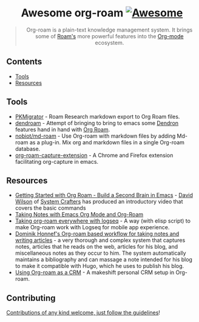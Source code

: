 <div align="center">

<!-- title -->

<!--lint ignore no-dead-urls-->

# Awesome org-roam [![Awesome](https://awesome.re/badge.svg)](https://awesome.re)

<!-- description -->

> Org-roam is a plain-text knowledge management system. It brings some of [Roam's](https://www.roamresearch.com/) more powerful features into the [Org-mode](https://orgmode.org/) ecosystem.

</div>

<!-- TOC -->

## Contents

- [Tools](#tools)
- [Resources](#resources)

<!-- CONTENT -->

## Tools

- [PKMigrator](https://github.com/AnweshGangula/PKMigrator) - Roam Research markdown export to Org Roam files.
- [dendroam](https://github.com/vicrdguez/dendroam) - Attempt of bringing to bring to emacs some [Dendron](https://github.com/dendronhq/dendron) features hand in hand with [Org Roam](https://github.com/org-roam/org-roam).
- [nobiot/md-roam](https://github.com/nobiot/md-roam) - Use Org-roam with markdown files by adding Md-roam as a plug-in. Mix org and markdown files in a single Org-roam database.
- [org-roam-capture-extension](https://github.com/xiliuya/org-roam-capture-extension) - A Chrome and Firefox extension facilitating org-capture in emacs.

## Resources

- [Getting Started with Org Roam - Build a Second Brain in Emacs](https://www.youtube.com/watch?v=AyhPmypHDEw) - [David Wilson](https://github.com/daviwil) of [System Crafters](https://www.youtube.com/c/SystemCrafters) has produced an introductory video that covers the basic commands
- [Taking Notes with Emacs Org Mode and Org-Roam](https://lucidmanager.org/productivity/taking-notes-with-emacs-org-mode-and-org-roam/)
- [Taking org-roam everywhere with logseq](https://coredumped.dev/2021/05/26/taking-org-roam-everywhere-with-logseq/) - A way (with elisp script) to make Org-roam work with Logseq for mobile app experience.
- [Dominik Honnef's Org-roam based workflow for taking notes and writing articles](https://honnef.co/articles/my-org-roam-workflows-for-taking-notes-and-writing-articles/) - a very thorough and complex system that captures notes, articles that he reads on the web, articles for his blog, and miscellaneous notes as they occur to him. The system automatically maintains a bibliography and can massage a note intended for his blog to make it compatible with Hugo, which he uses to publish his blog.
- [Using Org-roam as a CRM](https://www.youtube.com/watch?v=DteN5uBV5ts) - A makeshift personal CRM setup in Org-roam.

<!-- END CONTENT -->

## Contributing

[Contributions of any kind welcome, just follow the guidelines](contributing.md)!

